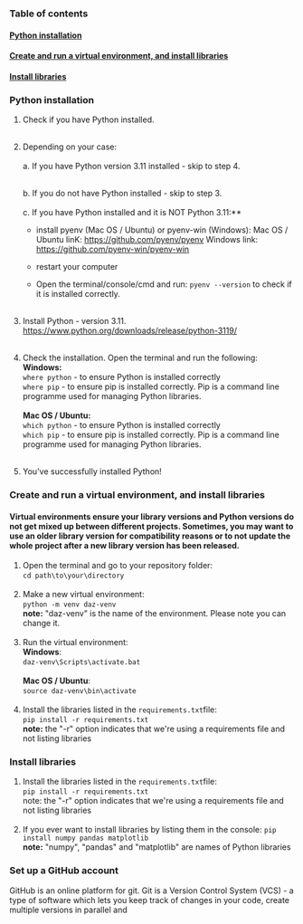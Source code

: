 ### Table of contents
#### [Python installation](#python-installation)
#### [Create and run a virtual environment, and install libraries](#create-venv)
#### [Install libraries](#install-libraries)

### Python installation <a name="python-installation"></a>
1. Check if you have Python installed.<br><br>

2. Depending on your case: <br><br>
    a. If you have Python version 3.11 installed - skip to step 4.<br><br>

    b. If you do not have Python installed - skip to step 3.<br><br>
c. If you have Python installed and it is NOT Python 3.11:** 
   - install pyenv (Mac OS / Ubuntu) or pyenv-win (Windows):
   Mac OS / Ubuntu linK:
   https://github.com/pyenv/pyenv
   Windows link:
   https://github.com/pyenv-win/pyenv-win

   - restart your computer
   - Open the terminal/console/cmd and run:
   ``pyenv --version`` to check if it is installed correctly.<br><br>

3. Install Python - version 3.11.
https://www.python.org/downloads/release/python-3119/ <br><br>

4. Check the installation. Open the terminal and run the following:<br>
**Windows:**<br>
   ``where python`` - to ensure Python is installed correctly <br>
   ``where pip`` - to ensure pip is installed correctly. Pip is a command line programme used for managing Python libraries. <br><br>
**Mac OS / Ubuntu:**<br>
   ``which python`` - to ensure Python is installed correctly <br>
   ``which pip`` - to ensure pip is installed correctly. Pip is a command line programme used for managing Python libraries. <br><br>
5. You've successfully installed Python!

### Create and run a virtual environment, and install libraries <a name="create-venv"></a>
#### Virtual environments ensure your library versions and Python versions do not get mixed up between different projects. Sometimes, you may want to use an older library version for compatibility reasons or to not update the whole project after a new library version has been released.

1. Open the terminal and go to your repository folder:<br>
``cd path\to\your\directory``<br><br>
2. Make a new virtual environment:<br>
``python -m venv daz-venv`` <br>
**note:** "daz-venv" is the name of the environment. Please note you can change it.<br><br>
4. Run the virtual environment:<br>
**Windows**:<br>
``daz-venv\Scripts\activate.bat``<br><br>
**Mac OS / Ubuntu**: <br>
``source daz-venv\bin\activate``<br><br>
5. Install the libraries listed in the ``requirements.txt``file:<br>
``pip install -r requirements.txt``<br>
**note:** the "-r" option indicates that we're using a requirements file and not listing libraries

### Install libraries <a name="install-libraries"></a>

1. Install the libraries listed in the ``requirements.txt``file:<br>
``pip install -r requirements.txt``<br>
note: the "-r" option indicates that we're using a requirements file and not listing libraries <br><br>
2. If you ever want to install libraries by listing them in the console:
``pip install numpy pandas matplotlib``<br>
**note:** "numpy", "pandas" and "matplotlib" are names of Python libraries

### Set up a GitHub account
GitHub is an online platform for git. Git is a Version Control System (VCS) - a type of software which lets you keep track of changes in your code, create multiple versions in parallel and 


